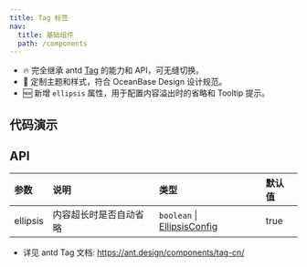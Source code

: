 ```yaml
---
title: Tag 标签
nav:
  title: 基础组件
  path: /components
---
```


- 🔥 完全继承 antd [Tag](https://ant.design/components/tag-cn/) 的能力和 API，可无缝切换。
- 💄 定制主题和样式，符合 OceanBase Design 设计规范。
- 🆕 新增 `ellipsis` 属性，用于配置内容溢出时的省略和 Tooltip 提示。

## 代码演示

<!-- prettier-ignore -->
<code src="./demo/basic.tsx" title="基本"></code>
<code src="./demo/ellipsis.tsx" title="内容超长自动省略"></code>
<code src="./demo/color.tsx" title="彩色标签" description="我们添加了多种预设色彩的标签样式，用作不同场景使用。如果预设值不能满足你的需求，可以设置为具体色值。"></code>
<code src="./demo/status.tsx" title="预设状态的标签" description="预设五种状态颜色。"></code>
<code src="./demo/checkable.tsx" title="可选择标签"></code>
<code src="./demo/icon.tsx" title="图标按钮"></code>
<code src="./demo/borderless.tsx" title="无边框模式"></code>

## API

| 参数 | 说明 | 类型 | 默认值 |
| :-- | :-- | :-- | :-- |
| ellipsis | 内容超长时是否自动省略 | `boolean` \| [EllipsisConfig](https://ant-design.antgroup.com/components/typography-cn#ellipsis) | true |

- 详见 antd Tag 文档: https://ant.design/components/tag-cn/
